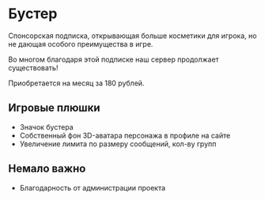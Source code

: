 # Бустер

Спонсорская подписка, открывающая больше косметики для игрока, но не дающая особого преимущества в игре.

Во многом благодаря этой подписке наш сервер продолжает существовать! 

Приобретается на месяц за 180 рублей.

## Игровые плюшки

- Значок бустера
- Собственный фон 3D-аватара персонажа в профиле на сайте
- Увеличение лимита по размеру сообщений, кол-ву групп

## Немало важно

- Благодарность от администрации проекта